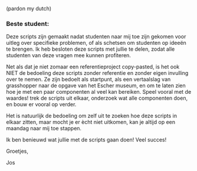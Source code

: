 (pardon my dutch)

### Beste student:

Deze scripts zijn gemaakt nadat studenten naar mij toe zijn gekomen voor uitleg over specifieke problemen, 
of als schetsen om studenten op ideeën te brengen. Ik heb besloten deze scripts met jullie te delen, zodat alle studenten van deze vragen mee kunnen profiteren.

Net als dat je niet zomaar een referentieproject copy-pasted, is het ook NIET de bedoeling deze scripts zonder referentie en zonder eigen invulling over te nemen.
Ze zijn bedoelt als startpunt, als een vertaalslag van grasshopper naar de opgave van het Escher museum, 
en om te laten zien hoe je met een paar componenten al veel kan bereiken. 
Speel vooral met de waardes! trek de scripts uit elkaar, onderzoek wat alle componenten doen, en bouw er vooral op verder.

Het is natuurlijk de bedoeling om zelf uit te zoeken hoe deze scripts in elkaar zitten, maar mocht je er ècht niet uitkomen, 
kan je altijd op een maandag naar mij toe stappen. 

Ik ben benieuwd wat jullie met de scripts gaan doen! Veel succes!

Groetjes,

Jos 
